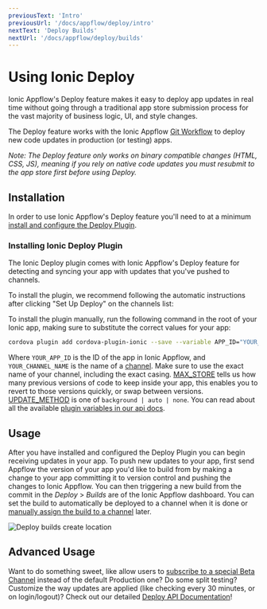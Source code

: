 ```yaml
---
previousText: 'Intro'
previousUrl: '/docs/appflow/deploy/intro'
nextText: 'Deploy Builds'
nextUrl: '/docs/appflow/deploy/builds'
---
```


# Using Ionic Deploy

Ionic Appflow's Deploy feature makes it easy to deploy app updates in real time without going through a
traditional app store submission process for the vast majority of business logic, UI, and style changes.

The Deploy feature works with the Ionic Appflow [Git Workflow](/docs/appflow/basics/git/) to deploy new code updates
in production (or testing) apps.

*Note: The Deploy feature only works on binary compatible changes (HTML, CSS, JS),
meaning if you rely on native code updates you must resubmit to the app store first before using Deploy.*

## Installation

In order to use Ionic Appflow's Deploy feature you'll need to at a minimum
[install and configure the Deploy Plugin](#installing-ionic-deploy-plugin).


### Installing Ionic Deploy Plugin

The Ionic Deploy plugin comes with Ionic Appflow's Deploy feature for detecting and syncing
your app with updates that you've pushed to channels.

To install the plugin, we recommend following the automatic instructions after clicking "Set Up Deploy"
on the channels list:

To install the plugin manually, run the following command in the root of your Ionic app,
making sure to substitute the correct values for your app:

```bash
cordova plugin add cordova-plugin-ionic --save --variable APP_ID="YOUR_APP_ID" --variable CHANNEL_NAME="YOUR_CHANNEL_NAME" --variable UPDATE_METHOD="background|auto|none" --variable MAX_STORE="3"
```

Where `YOUR_APP_ID` is the ID of the app in Ionic Appflow, and `YOUR_CHANNEL_NAME`
is the name of a [channel](/docs/appflow/deploy/channels). Make sure to use the exact
name of your channel, including the exact casing. [MAX_STORE](/docs/appflow/deploy/api/#max_store)
tells us how many previous versions of code to keep inside your app, this enables you to revert
to those versions quickly, or swap between versions. [UPDATE_METHOD](/docs/appflow/deploy/api/#update_method)
is one of `background | auto | none`. You can read about all the available
[plugin variables in our api docs](/docs/appflow/deploy/api/#plugin-variables).

## Usage

After you have installed and configured the Deploy Plugin you can begin receiving updates in your app.
To push new updates to your app, first send Appflow the version of your app you'd like to build from
by making a change to your app committing it to version control and pushing the changes to Ionic Appflow.
You can then triggering a new build from the commit in the *Deploy* > *Builds* are of the Ionic Appflow dashboard.
You can set the build to automatically be deployed to a channel when it is done or
[manually assign the build to a channel](/docs/appflow/deploy/channels/#assigning-a-build-to-a-channel) later.

![Deploy builds create location](/docs/assets/img/appflow/deploy-builds-create-location.png)

## Advanced Usage

Want to do something sweet, like allow users to [subscribe to a special Beta Channel](/docs/appflow/deploy/tutorials/#setting-up-a-beta-channel) instead of the default Production one?
Do some split testing? Customize the way updates are applied (like checking every 30 minutes, or on login/logout)?
Check out our detailed [Deploy API Documentation](/docs/appflow/deploy/api)!
